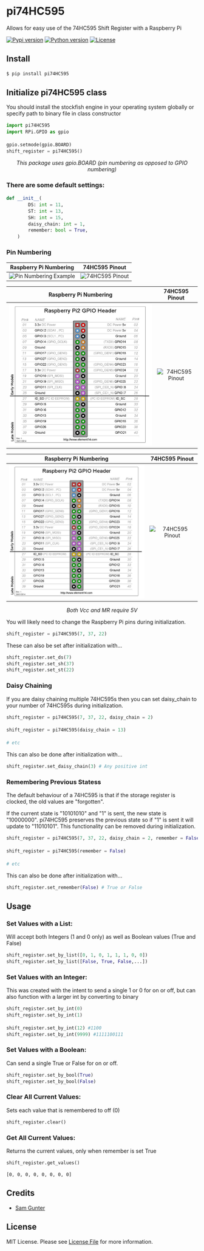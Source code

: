 # pi74HC595

Allows for easy use of the 74HC595 Shift Register with a Raspberry Pi

<p>
    <a href="https://pypi.org/project/pi74HC595/"><img src="https://img.shields.io/pypi/v/pi74HC595" alt="Pypi version" height="18"></a>
    <a href="https://www.python.org/downloads/"><img src="https://img.shields.io/badge/python-3.x-blue.svg" alt="Python version" height="18"></a>
    <a href="https://github.com/2kofawsome/pi74HC595/blob/master/LICENSE"><img src="https://img.shields.io/github/license/2kofawsome/pi74HC595" alt="License" height="18"></a>
</p>

## Install
```bash
$ pip install pi74HC595
```


## Initialize pi74HC595 class

You should install the stockfish engine in your operating system globally or specify path to binary file in class constructor

```python
import pi74HC595
import RPi.GPIO as gpio

gpio.setmode(gpio.BOARD)
shift_register = pi74HC595()
```

<p style="text-align:center;"><i>This package uses gpio.BOARD (pin numbering as opposed to GPIO numbering)</i></p>

### There are some default settings:

```python
def __init__(
        DS: int = 11,
        ST: int = 13,
        SH: int = 15,
        daisy_chain: int = 1,
        remember: bool = True,
    )
```

### Pin Numbering

Raspberry Pi Numbering     |  74HC595 Pinout
:-------------------------:|:-------------------------:
![Pin Numbering Example](https://cdn.sparkfun.com/assets/learn_tutorials/4/2/4/header_pinout.jpg)  |  ![74HC595 Pinout](https://mecany.com/wp-content/uploads/2018/01/74HC595-Pin-Config-300x246.png)

Raspberry Pi Numbering     |  74HC595 Pinout
:-------------------------:|:-------------------------:
![Pin Numbering Example](header_pinout.jpg)  |  ![74HC595 Pinout](https://mecany.com/wp-content/uploads/2018/01/74HC595-Pin-Config-300x246.png)

Raspberry Pi Numbering     |  74HC595 Pinout
:-------------------------:|:-------------------------:
![Pin Numbering Example](Webp.net-resizeimage.jpg)  |  ![74HC595 Pinout](https://mecany.com/wp-content/uploads/2018/01/74HC595-Pin-Config-300x246.png)


<p style="text-align: center;"><i>Both Vcc and MR require 5V</i></p>

You will likely need to change the Raspberry Pi pins during initialization. 
```python
shift_register = pi74HC595(7, 37, 22)
```

These can also be set after initialization with...
```python
shift_register.set_ds(7)
shift_register.set_sh(37)
shift_register.set_st(22)
```

### Daisy Chaining

If you are daisy chaining multiple 74HC595s then you can set daisy_chain to your number of 74HC595s during initialization.
```python
shift_register = pi74HC595(7, 37, 22, daisy_chain = 2)

shift_register = pi74HC595(daisy_chain = 13)

# etc
```

This can also be done after initialization with...
```python
shift_register.set_daisy_chain(3) # Any positive int
```


### Remembering Previous Statess

The default behaviour of a 74HC595 is that if the storage register is clocked, the old values are "forgotten".

If the current state is "10101010" and "1" is sent, the new state is "10000000".
pi74HC595 preserves the previous state so if "1" is sent it will update to "11010101".
This functionality can be removed during initialization.
```python
shift_register = pi74HC595(7, 37, 22, daisy_chain = 2, remember = False)

shift_register = pi74HC595(remember = False)

# etc
```

This can also be done after initialization with...
```python
shift_register.set_remember(False) # True or False
```


## Usage

### Set Values with a List:

Will accept both Integers (1 and 0 only) as well as Boolean values (True and False)
```python
shift_register.set_by_list([0, 1, 0, 1, 1, 1, 0, 0])
shift_register.set_by_list([False, True, False,...])
```

### Set Values with an Integer:

This was created with the intent to send a single 1 or 0 for on or off,
but can also function with a larger int by converting to binary
```python
shift_register.set_by_int(0)
shift_register.set_by_int(1)

shift_register.set_by_int(12) #1100
shift_register.set_by_int(9999) #1111100111
```

### Set Values with a Boolean:

Can send a single True or False for on or off.
```python
shift_register.set_by_bool(True)
shift_register.set_by_bool(False)
```

### Clear All Current Values:

Sets each value that is remembered to off (0)
```python
shift_register.clear()
```

### Get All Current Values:

Returns the current values, only when remember is set True
```python
shift_register.get_values()
```
```text
[0, 0, 0, 0, 0, 0, 0, 0]
```


## Credits
- [Sam Gunter](https://github.com/2kofawsome)

## License
MIT License. Please see [License File](LICENSE) for more information.